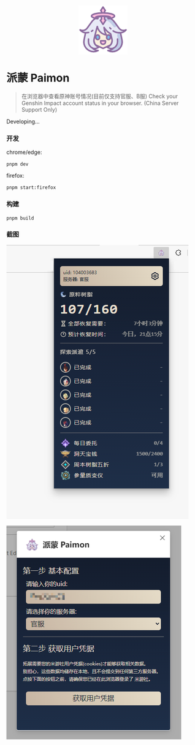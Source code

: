 <p align='center'><img width="128px" style="display:block; margin:0 auto;" src="./extension/assets/icon-128.png" alt="Paimon">
</p>

# 派蒙 Paimon

> 在浏览器中查看原神账号情况(目前仅支持官服、B服)
> Check your Genshin Impact account status in your browser. (China Server Support Only)

Developing...

### 开发

chrome/edge:

```
pnpm dev
```

firefox:

```
pnpm start:firefox
```

### 构建

```
pnpm build
```

### 截图

![popup](./screenshots/popup.png)

![options](./screenshots/options.png)